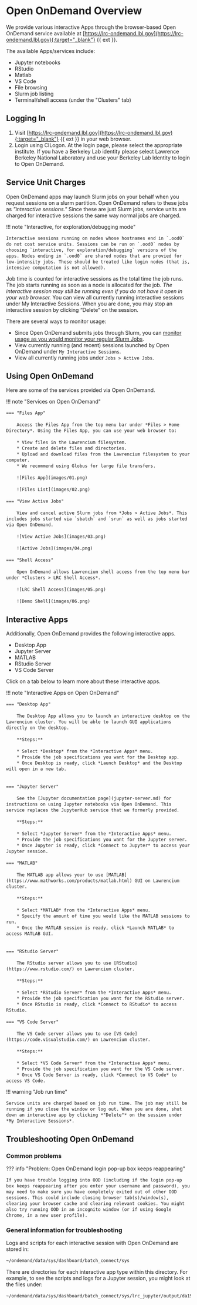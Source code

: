 # Open OnDemand Overview

We provide various interactive Apps through the browser-based Open OnDemand service available at [https://lrc-ondemand.lbl.gov](https://lrc-ondemand.lbl.gov){:target="_blank"} {{ ext }}.

The available Apps/services include:

* Jupyter notebooks
* RStudio
* Matlab
* VS Code
* File browsing
* Slurm job listing
* Terminal/shell access (under the "Clusters" tab)

## Logging In

1. Visit [https://lrc-ondemand.lbl.gov](https://lrc-ondemand.lbl.gov){:target="_blank"} {{ ext }} in your web browser.
2. Login using CILogon. At the login page, please select the appropriate institute. If you have a Berkeley Lab identity please select Lawrence Berkeley National Laboratory and use your Berkeley Lab Identity to login to Open OnDemand.
<!---
2. Use your [LRC username](../accounts/user-accounts.md) and [PIN+one-time password(OTP)](../accounts/mfa.md).
    * These are the same credentials you use to login to Lawrencium vis SSH.
    * The username is only your LRC username and should not include the part after the @ sign.
    * Correct username format: `yourusername`
    * Incorrect username format: `yourusername@lbl.gov`
--->
## Service Unit Charges

Open OnDemand apps may launch Slurm jobs on your behalf when you request sessions on a slurm partition. Open OnDemand refers to these jobs as *"interactive sessions."* Since these are just Slurm jobs, service units are charged for interactive sessions the same way normal jobs are charged.

!!! note "Interactive, for exploration/debugging mode"

    Interactive sessions running on nodes whose hostnames end in `.ood0` do not cost service units. Sessions can be run on `.ood0` nodes by choosing `interactive, for exploration/debugging` versions of the apps. Nodes ending in `.ood0` are shared nodes that are provied for low-intensity jobs. These should be treated like login nodes (that is, intensive computation is not allowed).

Job time is counted for interactive sessions as the total time the job runs. The job starts running as soon as a node is allocated for the job. *The interactive session may still be running even if you do not have it open in your web browser.* You can view all currently running interactive sessions under My Interactive Sessions. When you are done, you may stop an interactive session by clicking “Delete” on the session.

There are several ways to monitor usage:

* Since Open OnDemand submits jobs through Slurm, you can [monitor usage as you would monitor your regular Slurm Jobs](../running/monitor-jobs.md).
* View currently running (and recent) sessions launched by Open OnDemand under `My Interactive Sessions`.
* View all currently running jobs under `Jobs > Active Jobs`.

## Using Open OnDemand

Here are some of the services provided via Open OnDemand.

!!! note "Services on Open OnDemand"

    === "Files App"

        Access the Files App from the top menu bar under *Files > Home Directory*. Using the Files App, you can use your web browser to:

        * View files in the Lawrencium filesystem.
        * Create and delete files and directories.
        * Upload and download files from the Lawrencium filesystem to your computer.
        * We recommend using Globus for large file transfers.

        ![Files App](images/01.png)

        ![Files List](images/02.png)

    === "View Active Jobs"

        View and cancel active Slurm jobs from *Jobs > Active Jobs*. This includes jobs started via `sbatch` and `srun` as well as jobs started via Open OnDemand.

        ![View Active Jobs](images/03.png)

        ![Active Jobs](images/04.png)

    === "Shell Access"

        Open OnDemand allows Lawrencium shell access from the top menu bar under *Clusters > LRC Shell Access*.

        ![LRC Shell Access](images/05.png)

        ![Demo Shell](images/06.png)

## Interactive Apps

Additionally, Open OnDemand provides the following interactive apps.

* Desktop App
* Jupyter Server
* MATLAB
* RStudio Server
* VS Code Server

Click on a tab below to learn more about these interactive apps.

!!! note "Interactive Apps on Open OnDemand"

    === "Desktop App"

        The Desktop App allows you to launch an interactive desktop on the Lawrencium cluster. You will be able to launch GUI applications directly on the desktop.

        **Steps:**

        * Select *Desktop* from the *Interactive Apps* menu.
        * Provide the job specifications you want for the Desktop app.
        * Once Desktop is ready, click *Launch Desktop* and the Desktop will open in a new tab.


    === "Jupyter Server"

        See the [Jupyter documentation page](jupyter-server.md) for instructions on using Jupyter notebooks via Open OnDemand. This service replaces the JupyterHub service that we formerly provided.

        **Steps:**
        
        * Select *Jupyter Server* from the *Interactive Apps* menu.
        * Provide the job specifications you want for the Jupyter server.
        * Once Jupyter is ready, click *Connect to Jupyter* to access your Jupyter session.

    === "MATLAB"

        The MATLAB app allows your to use [MATLAB](https://www.mathworks.com/products/matlab.html) GUI on Lawrencium cluster.

        **Steps:**

        * Select *MATLAB* from the *Interactive Apps* menu.
        * Specify the amount of time you would like the MATLAB sessions to run.
        * Once the MATLAB session is ready, click *Launch MATLAB* to access MATLAB GUI.


    === "RStudio Server"

        The RStudio server allows you to use [RStudio](https://www.rstudio.com/) on Lawrencium cluster.

        **Steps:**

        * Select *RStudio Server* from the *Interactive Apps* menu.
        * Provide the job specification you want for the RStudio server.
        * Once RStudio is ready, click *Connect to RStudio* to access RStudio.
        
    === "VS Code Server"

        The VS Code server allows you to use [VS Code](https://code.visualstudio.com/) on Lawrencium cluster.

        **Steps:**

        * Select *VS Code Server* from the *Interactive Apps* menu.
        * Provide the job specification you want for the VS Code server.
        * Once VS Code Server is ready, click *Connect to VS Code* to access VS Code.


!!! warning "Job run time"

    Service units are charged based on job run time. The job may still be running if you close the window or log out. When you are done, shut down an interactive app by clicking *"Delete"* on the session under *My Interactive Sessions*.



## Troubleshooting Open OnDemand

### Common problems

??? info "Problem: Open OnDemand login pop-up box keeps reappearing"

    If you have trouble logging into OOD (including if the login pop-up box keeps reappearing after you enter your username and password), you may need to make sure you have completely exited out of other OOD sessions. This could include closing browser tab(s)/window(s), clearing your browser cache and clearing relevant cookies. You might also try running OOD in an incognito window (or if using Google Chrome, in a new user profile).


### General information for troubleshooting

Logs and scripts for each interactive session with Open OnDemand are stored in:

``` bash
~/ondemand/data/sys/dashboard/batch_connect/sys
```

There are directories for each interactive app type within this directory. For example, to see the scripts and logs for a Jupyter session, you might look at the files under:

``` bash
~/ondemand/data/sys/dashboard/batch_connect/sys/lrc_jupyter/output/da19101d-70b0-43c1-84ff-7d9f0e739419
```